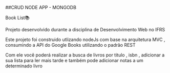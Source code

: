 ##CRUD NODE APP - MONGODB 

Book List📚

Projeto desenvolvido durante a disciplina de Desenvolvimento Web no IFRS

Este projeto foi construido utlizando nodeJs com base na arquitetura MVC , consumindo a API do Google Books utilizando o padrão REST

Com ele você poderá realizar a busca de livros por titulo , isbn , adicionar a sua lista para ler mais tarde e também pode adicionar notas a um determinado livro
